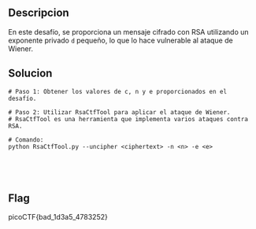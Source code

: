 ## Descripcion

En este desafío, se proporciona un mensaje cifrado con RSA utilizando un exponente privado `d` pequeño, lo que lo hace vulnerable al ataque de Wiener.


## Solucion
```
# Paso 1: Obtener los valores de c, n y e proporcionados en el desafío.

# Paso 2: Utilizar RsaCtfTool para aplicar el ataque de Wiener.
# RsaCtfTool es una herramienta que implementa varios ataques contra RSA.

# Comando:
python RsaCtfTool.py --uncipher <ciphertext> -n <n> -e <e>





```

## Flag
picoCTF{bad_1d3a5_4783252}